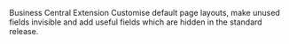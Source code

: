 Business Central Extension
Customise default page layouts, make unused fields invisible and add useful fields which are hidden in the standard release.
